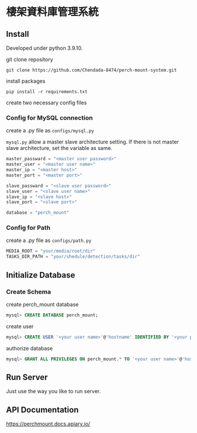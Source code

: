 # 棲架資料庫管理系統

## Install

Developed under python 3.9.10.

git clone repository

```
git clone https://github.com/Chendada-8474/perch-mount-system.git
```

install packages

```
pip install -r requirements.txt
```

create two necessary config files


### Config for MySQL connection

create a .py file as `configs/mysql.py`

`mysql.py` allow a master slave architecture setting. If there is not  master slave architecture, set the variable as same.

```python
master_passward = "<master user password>"
master_user = "<master user name>"
master_ip = "<master host>"
master_port = "<master port>"

slave_passward = "<slave user password>"
slave_user = "<slave user name>"
slave_ip = "<slave host>"
slave_port = "<slave port>"

database = "perch_mount"
```

### Config for Path

create a .py file as `configs/path.py`

```python
MEDIA_ROOT = "your/media/root/dir"
TASKS_DIR_PATH = "your/shedule/detection/tasks/dir"
```


## Initialize Database

### Create Schema

create perch_mount database

```sql
mysql> CREATE DATABASE perch_mount;
```

create user

```sql
mysql> CREATE USER '<your user name>'@'hostname' IDENTIFIED BY '<your password>';
```

authorize database
```sql
mysql> GRANT ALL PRIVILEGES ON perch_mount.* TO '<your user name>'@'hostname';
```


## Run Server

Just use the way you like to run server.

## API Documentation

https://perchmount.docs.apiary.io/